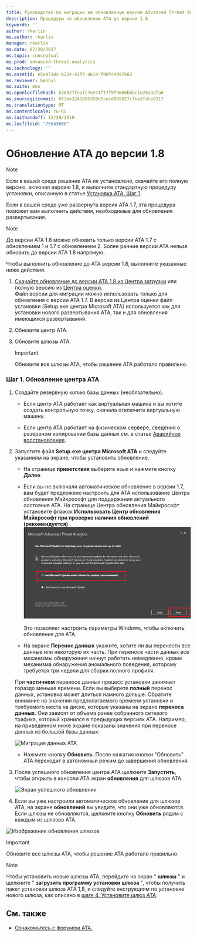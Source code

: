 ```yaml
---
title: Руководство по миграции на обновленную версию Advanced Threat Analytics 1.8 | Документация Майкрософт
description: Процедуры по обновлению ATA до версии 1.8
keywords: ''
author: rkarlin
ms.author: rkarlin
manager: rkarlin
ms.date: 07/20/2017
ms.topic: conceptual
ms.prod: advanced-threat-analytics
ms.technology: ''
ms.assetid: e5a9718c-b22e-41f7-a614-f00fc4997682
ms.reviewer: bennyl
ms.suite: ems
ms.openlocfilehash: b30527feafc7ee74f17f9f9600bbbc1e28a3dfa6
ms.sourcegitcommit: 0f3ee3241895359d5cecd845827cfba1fdca9317
ms.translationtype: MT
ms.contentlocale: ru-RU
ms.lasthandoff: 12/29/2019
ms.locfileid: "75543600"
---
```

# <a name="updating-ata-to-version-18"></a>Обновление ATA до версии 1.8

> [!NOTE] 
> Если в вашей среде решение ATA не установлено, скачайте его полную версию, включая версию 1.8, и выполните стандартную процедуру установки, описанную в статье [Установка ATA. Шаг 1](install-ata-step1.md).

Если в вашей среде уже развернута версия ATA 1.7, эта процедура поможет вам выполнить действия, необходимые для обновления развертывания.

> [!NOTE] 
>  До версии ATA 1.8 можно обновить только версии ATA 1.7 с обновлением 1 и 1.7 с обновлением 2. Более ранние версии ATA нельзя обновить до версии ATA 1.8 напрямую.

Чтобы выполнить обновление до ATA версии 1.8, выполните указанные ниже действия.

1.  [Скачайте обновление до версии ATA 1.8 из Центра загрузки](https://www.microsoft.com/download/details.aspx?id=55536) или полную версию из [Центра оценки](https://www.microsoft.com/evalcenter/evaluate-microsoft-advanced-threat-analytics).<br>
Файл версии для миграции можно использовать только для обновления с версии ATA 1.7. В версии из Центра оценки файл установки (Setup.exe центра Microsoft ATA) используется как для установки нового развертывания ATA, так и для обновления имеющихся развертываний.

2.  Обновите центр ATA.

4.  Обновите шлюзы АТА.

    > [!IMPORTANT]
    > Обновите все шлюзы ATA, чтобы решение ATA работало правильно.

### <a name="step-1-update-the-ata-center"></a>Шаг 1. Обновление центра ATA

1. Создайте резервную копию базы данных (необязательно).

   -   Если центр АТА работает как виртуальная машина и вы хотите создать контрольную точку, сначала отключите виртуальную машину.

   -   Если центр ATA работает на физическом сервере, сведения о резервном копировании базы данных см. в статье [Аварийное восстановление](disaster-recovery.md).

2. Запустите файл **Setup.exe центра Microsoft ATA** и следуйте указаниям на экране, чтобы установить обновление.

   - На странице **приветствия** выберите язык и нажмите кнопку **Далее**.

   - Если вы не включали автоматическое обновление в версии 1.7, вам будет предложено настроить для ATA использование Центра обновления Майкрософт для поддержания актуального состояния ATA.  На странице Центра обновления Майкрософт установите флажок **Использовать Центр обновления Майкрософт при проверке наличия обновлений (рекомендуется)** .
     ![Изображение. Поддержка актуальности ATA](media/ata_ms_update.png)
     
     Это позволяет настроить параметры Windows, чтобы включить обновления для ATA. 
    
   - На экране **Перенос данных** укажите, хотите ли вы перенести все данные или некоторую их часть. При переносе части данных все механизмы обнаружения начнут работать немедленно, кроме механизма обнаружения аномального поведения, которому требуется три недели для сборки полного профиля.  
    
   При **частичном** переносе данных процесс установки занимает гораздо меньше времени. Если вы выберете **полный** перенос данных, установка может длиться намного дольше. Обратите внимание на значения предполагаемого времени установки и требуемого места на диске, которые указаны на экране **переноса данных**. Они зависят от объема ранее собранного сетевого трафика, который хранился в предыдущих версиях ATA. Например, на приведенном ниже экране показаны значения при переносе данных из большой базы данных:
         
   ![Миграция данных ATA](media/migration-data-migration.png)

   -  Нажмите кнопку **Обновить**. После нажатия кнопки "Обновить" ATA переходит в автономный режим до завершения обновления.

3. После успешного обновления центра ATA щелкните **Запустить**, чтобы открыть в консоли ATA экран **обновления** для шлюзов ATA.

   ![Экран успешного обновления](media/migration-center-success.png)

4. Если вы уже настроили автоматическое обновление для шлюзов ATA, на экране **обновлений** вы увидите, что они уже обновляются. Если шлюзы не обновляются, щелкните кнопку **Обновить** рядом с каждым из шлюзов ATA.
  
![Изображение обновления шлюзов](media/migration-update-gw.png)

  
> [!IMPORTANT] 
> Обновите все шлюзы ATA, чтобы решение ATA работало правильно.
 
> [!NOTE] 
> Чтобы установить новые шлюзы ATA, перейдите на экран " **шлюзы** " и щелкните " **загрузить программу установки шлюза** ", чтобы получить пакет установки шлюза ATA 1,8, и следуйте инструкциям по установке нового шлюза, как описано в [шаге 4. Установите шлюз ATA](install-ata-step4.md).


## <a name="see-also"></a>См. также

- [Ознакомьтесь с форумом ATA.](https://social.technet.microsoft.com/Forums/security/home?forum=mata)
